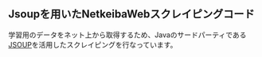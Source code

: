 ## Jsoupを用いたNetkeibaWebスクレイピングコード

学習用のデータをネット上から取得するため、Javaのサードパーティである[JSOUP](https://jsoup.org/download)を活用したスクレイピングを行なっています。

